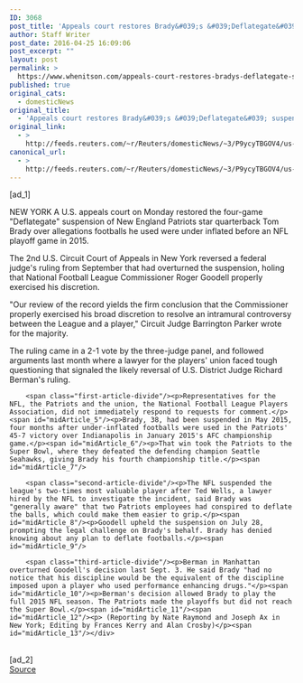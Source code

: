 ```yaml
---
ID: 3068
post_title: 'Appeals court restores Brady&#039;s &#039;Deflategate&#039; suspension'
author: Staff Writer
post_date: 2016-04-25 16:09:06
post_excerpt: ""
layout: post
permalink: >
  https://www.whenitson.com/appeals-court-restores-bradys-deflategate-suspension/
published: true
original_cats:
  - domesticNews
original_title:
  - 'Appeals court restores Brady&#039;s &#039;Deflategate&#039; suspension'
original_link:
  - >
    http://feeds.reuters.com/~r/Reuters/domesticNews/~3/P9ycyTBGOV4/us-nfl-brady-idUSKCN0XM1TD
canonical_url:
  - >
    http://feeds.reuters.com/~r/Reuters/domesticNews/~3/P9ycyTBGOV4/us-nfl-brady-idUSKCN0XM1TD
---
```

 [ad_1]
<br><div id="articleText">
<span id="midArticle_start"/>

<span id="midArticle_0"/><span class="focusParagraph" readability="4"><p><span class="articleLocation">NEW YORK</span> A U.S. appeals court on Monday restored the four-game "Deflategate" suspension of New England Patriots star quarterback Tom Brady over allegations footballs he used were under inflated before an NFL playoff game in 2015.</p></span><span id="midArticle_1"/><p>The 2nd U.S. Circuit Court of Appeals in New York reversed a federal judge's ruling from September that had overturned the suspension, holing that National Football League Commissioner Roger Goodell properly exercised his discretion.</p><span id="midArticle_2"/><p>"Our review of the record yields the firm conclusion that the Commissioner properly exercised his broad discretion to resolve an intramural controversy between the League and a player," Circuit Judge Barrington Parker wrote for the majority.</p><span id="midArticle_3"/><p>The ruling came in a 2-1 vote by the three-judge panel, and followed arguments last month where a lawyer for the players' union faced tough questioning that signaled the likely reversal of U.S. District Judge Richard Berman's ruling.</p><span id="midArticle_4"/>
        
        <span class="first-article-divide"/><p>Representatives for the NFL, the Patriots and the union, the National Football League Players Association, did not immediately respond to requests for comment.</p><span id="midArticle_5"/><p>Brady, 38, had been suspended in May 2015, four months after under-inflated footballs were used in the Patriots' 45-7 victory over Indianapolis in January 2015's AFC championship game.</p><span id="midArticle_6"/><p>That win took the Patriots to the Super Bowl, where they defeated the defending champion Seattle Seahawks, giving Brady his fourth championship title.</p><span id="midArticle_7"/>
        
        <span class="second-article-divide"/><p>The NFL suspended the league's two-times most valuable player after Ted Wells, a lawyer hired by the NFL to investigate the incident, said Brady was "generally aware" that two Patriots employees had conspired to deflate the balls, which could make them easier to grip.</p><span id="midArticle_8"/><p>Goodell upheld the suspension on July 28, prompting the legal challenge on Brady's behalf. Brady has denied knowing about any plan to deflate footballs.</p><span id="midArticle_9"/>
        
        <span class="third-article-divide"/><p>Berman in Manhattan overturned Goodell's decision last Sept. 3. He said Brady "had no notice that his discipline would be the equivalent of the discipline imposed upon a player who used performance enhancing drugs."</p><span id="midArticle_10"/><p>Berman's decision allowed Brady to play the full 2015 NFL season. The Patriots made the playoffs but did not reach the Super Bowl.</p><span id="midArticle_11"/><span id="midArticle_12"/><p> (Reporting by Nate Raymond and Joseph Ax in New York; Editing by Frances Kerry and Alan Crosby)</p><span id="midArticle_13"/></div>
<br>[ad_2]
<br><a href="http://feeds.reuters.com/~r/Reuters/domesticNews/~3/P9ycyTBGOV4/us-nfl-brady-idUSKCN0XM1TD">Source </a>